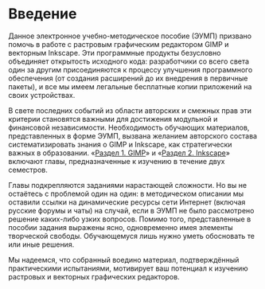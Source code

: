 # Введение

Данное электронное учебно-методическое пособие (ЭУМП) призвано помочь в работе с растровым графическим редактором GIMP и векторным Inkscape. Эти программные продукты безусловно объединяет открытость исходного кода: разработчики со всего света один за другим присоединяются к процессу улучшения программного обеспечения (от создания расширений до их внедрения в первичные пакеты), и все мы имеем легальные бесплатные копии приложений на своих устройствах.

В свете последних событий из области авторских и смежных прав эти критерии становятся важными для достижения модульной и финансовой независимости. Необходимость обучающих материалов, представленных в форме ЭУМП, вызвана желанием авторского состава систематизировать знания о GIMP и Inkscape, как стратегически важных в образовании. «[Раздел 1. GIMP](gimp/1.md)» и «[Раздел 2. Inkscape](inkscape/1.md)» включают главы, предназначенные к изучению в течение двух семестров.

Главы подкрепляются заданиями нарастающей сложности. Но вы не остаётесь с проблемой один на один: в методическом описании мы оставили ссылки на динамические ресурсы сети Интернет (включая русские форумы и чаты) на случай, если в ЭУМП не было рассмотрено решение каких-либо узких вопросов. Помимо того, представленные в пособии задания выражены ясно, одновременно имея элементы творческой свободы. Обучающемуся лишь нужно уметь обосновать те или иные решения.

Мы надеемся, что собранный воедино материал, подтверждённый практическими испытаниями, мотивирует ваш потенциал к изучению растровых и векторных графических редакторов.
